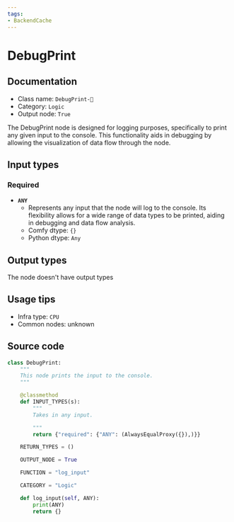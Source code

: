```yaml
---
tags:
- BackendCache
---
```


# DebugPrint
## Documentation
- Class name: `DebugPrint-🔬`
- Category: `Logic`
- Output node: `True`

The DebugPrint node is designed for logging purposes, specifically to print any given input to the console. This functionality aids in debugging by allowing the visualization of data flow through the node.
## Input types
### Required
- **`ANY`**
    - Represents any input that the node will log to the console. Its flexibility allows for a wide range of data types to be printed, aiding in debugging and data flow analysis.
    - Comfy dtype: `{}`
    - Python dtype: `Any`
## Output types
The node doesn't have output types
## Usage tips
- Infra type: `CPU`
- Common nodes: unknown


## Source code
```python
class DebugPrint:
    """
    This node prints the input to the console.
    """

    @classmethod
    def INPUT_TYPES(s):
        """
        Takes in any input.

        """
        return {"required": {"ANY": (AlwaysEqualProxy({}),)}}

    RETURN_TYPES = ()

    OUTPUT_NODE = True

    FUNCTION = "log_input"

    CATEGORY = "Logic"

    def log_input(self, ANY):
        print(ANY)
        return {}

```
